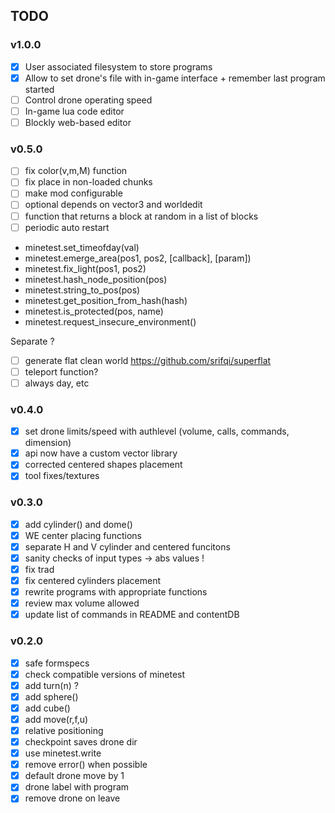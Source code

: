 ## TODO

### v1.0.0

- [x] User associated filesystem to store programs
- [x] Allow to set drone's file with in-game interface + remember last program started
- [ ] Control drone operating speed
- [ ] In-game lua code editor
- [ ] Blockly web-based editor

### v0.5.0

- [ ] fix color(v,m,M) function
- [ ] fix place in non-loaded chunks
- [ ] make mod configurable
- [ ] optional depends on vector3 and worldedit
- [ ] function that returns a block at random in a list of blocks
- [ ] periodic auto restart

- minetest.set_timeofday(val)
- minetest.emerge_area(pos1, pos2, [callback], [param])
- minetest.fix_light(pos1, pos2)
- minetest.hash_node_position(pos)
- minetest.string_to_pos(pos)
- minetest.get_position_from_hash(hash)
- minetest.is_protected(pos, name)
- minetest.request_insecure_environment()

Separate ?

- [ ] generate flat clean world https://github.com/srifqi/superflat
- [ ] teleport function?
- [ ] always day, etc

### v0.4.0

- [x] set drone limits/speed with authlevel (volume, calls, commands, dimension)
- [x] api now have a custom vector library
- [x] corrected centered shapes placement
- [x] tool fixes/textures

### v0.3.0

- [x] add cylinder() and dome()
- [x] WE center placing functions
- [x] separate H and V cylinder and centered funcitons
- [x] sanity checks of input types -> abs values !
- [x] fix trad
- [x] fix centered cylinders placement
- [x] rewrite programs with appropriate functions
- [x] review max volume allowed
- [x] update list of commands in README and contentDB

### v0.2.0

- [x] safe formspecs
- [x] check compatible versions of minetest
- [x] add turn(n) ?
- [x] add sphere()
- [x] add cube()
- [x] add move(r,f,u)
- [x] relative positioning
- [x] checkpoint saves drone dir
- [x] use minetest.write
- [x] remove error() when possible
- [x] default drone move by 1
- [x] drone label with program
- [x] remove drone on leave